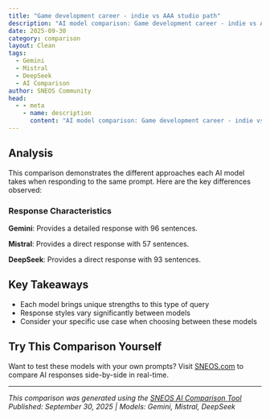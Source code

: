 ```yaml
---
title: "Game development career - indie vs AAA studio path"
description: "AI model comparison: Game development career - indie vs AAA studio path..."
date: 2025-09-30
category: comparison
layout: Clean
tags:
  - Gemini
  - Mistral
  - DeepSeek
  - AI Comparison
author: SNEOS Community
head:
  - - meta
    - name: description
      content: "AI model comparison: Game development career - indie vs AAA studio path..."
---
```


<ChatComparison
  title="Game development career - indie vs AAA studio path"
  prompt="Game development career - indie vs AAA studio path"
  :responses='{"Gemini": "Okay, let\u0027s break down the career paths of game development, comparing the indie route versus working for a AAA studio. This is a big decision, and both paths have their pros and cons.\n\n**Indie Game Development**\n\n* **Definition:** Generally refers to creating games as an individual, a small team (often self-funded or with limited funding), or a very small company, typically without the backing of a large publisher. \u0022Indie\u0022 also implies a certain level of independence and creative freedom.\n\n**AAA Studio Game Development**\n\n* **Definition:** Refers to working for a large, established game development company, known for producing high-budget, widely marketed games (e.g., games from companies like Ubisoft, EA, Activision Blizzard, Sony, Microsoft, Nintendo, etc.). These games often target large audiences and aim for blockbuster sales.\n\nHere\u0027s a detailed comparison:\n\n**1. Roles \u0026 Responsibilities:**\n\n* **Indie:**\n * **Jack-of-all-trades:** You\u0027ll likely wear multiple hats. A programmer might also do some level design, marketing, or even sound design. Even if you have a team, you\u0027ll be involved in more aspects of the game development process.\n * **Direct Impact:** Your contributions will be very visible and directly impact the final product. You have a higher chance of influencing the game\u0027s core design and vision.\n * **Faster Iteration:** Indie projects often have quicker iteration cycles because there are fewer layers of bureaucracy. You can try out new ideas and change directions more easily.\n* **AAA:**\n * **Specialization:** You\u0027ll usually focus on a very specific role (e.g., environment artist, AI programmer, VFX artist, gameplay designer).\n * **Part of a Machine:** You\u0027re a cog in a much larger machine. Your work contributes to a small part of a larger whole.\n * **Structured Process:** AAA studios have established workflows, pipelines, and quality control processes.\n\n**2. Skills \u0026 Experience:**\n\n* **Indie:**\n * **Versatility:** You need to be adaptable and able to learn new skills quickly. Problem-solving and resourcefulness are crucial.\n * **Self-Motivation:** You need to be highly self-motivated and disciplined, as you\u0027re responsible for managing your own time and workload.\n * **Business Acumen (potentially):** If you\u0027re leading an indie team or solo, you\u0027ll need some business knowledge, including marketing, budgeting, and legal aspects.\n* **AAA:**\n * **Deep Expertise:** You need to be highly skilled in your specific area of expertise. Studios value specialists.\n * **Collaboration:** Strong communication and teamwork skills are essential for working within a large team.\n * **Adaptability to Tools/Engines:** Be prepared to learn the studio\u0027s specific tools and game engine (e.g., Unreal Engine, Unity, proprietary engines).\n\n**3. Creative Control \u0026 Vision:**\n\n* **Indie:**\n * **High Creative Freedom:** You have much more control over the creative vision and direction of the game.\n * **Personal Expression:** Indie games are often driven by passion and personal expression.\n* **AAA:**\n * **Limited Creative Control:** Your creative input may be limited by the game\u0027s established vision, marketing constraints, and corporate decisions.\n * **Following Directives:** You\u0027ll often be implementing the ideas of others (e.g., the lead designer or creative director).\n\n**4. Financial Aspects:**\n\n* **Indie:**\n * **Higher Risk, Higher Potential Reward:** Indie development is financially risky. You may need to self-fund or seek grants/loans. If your game is successful, the financial rewards can be significant.\n * **Lower Initial Salary (or None):** You might be working for free or for a very low wage initially, especially if you\u0027re self-funding.\n * **Royalties/Profit Sharing:** Indie teams often share royalties or profits based on the game\u0027s success.\n* **AAA:**\n * **Stable Salary:** AAA studios offer more stable salaries and benefits packages.\n * **Less Financial Upside (Generally):** Your income is primarily tied to your salary, with potential bonuses based on performance or company success. You generally won\u0027t receive royalties.\n * **Less Financial Risk:** You have a guaranteed income stream, even if the game isn\u0027t a huge success.\n\n**5. Work-Life Balance:**\n\n* **Indie:**\n * **Highly Variable:** Work-life balance can be challenging, especially during crunch time. It\u0027s up to you to manage your time effectively. Can range from excellent to non-existent.\n * **Flexible Hours (Potentially):** You may have more flexibility in your working hours, but you might also need to work long hours to meet deadlines.\n* **AAA:**\n * **More Structured Hours (Generally):** AAA studios typically have more structured working hours, but crunch time (periods of intense overtime) can still occur, especially near the end of a project.\n * **More Resources:** You have access to more resources and support from the studio, which can ease the burden of certain tasks.\n\n**6. Career Progression:**\n\n* **Indie:**\n * **Entrepreneurial Path:** You\u0027re essentially building your own business.\n * **Portfolio Driven:** Your success is largely based on the quality of your games and your ability to market them.\n * **Networking is Key:** Building relationships with other developers, publishers, and distributors is crucial.\n* **AAA:**\n * **Clearer Career Ladder:** AAA studios typically have defined career paths (e.g., junior programmer, programmer, senior programmer, lead programmer).\n * **Performance Reviews \u0026 Promotions:** Your career progression is based on performance reviews and promotions within the company.\n * **Easier Transition to Other AAA Studios:** Experience at a reputable AAA studio can make it easier to find jobs at other similar studios.\n\n**7. Tools \u0026 Technology:**\n\n* **Indie:**\n * **Flexibility in Tools:** You\u0027re free to choose the tools and technologies you want to use (e.g., game engine, programming language).\n * **Budget Constraints:** Your choice of tools may be limited by your budget. Free or open-source tools are often used.\n* **AAA:**\n * **Standardized Tools:** AAA studios typically use specific, established tools and engines. You\u0027ll need to learn and adapt to their existing tech stack.\n * **Access to Advanced Tools:** AAA studios often have access to advanced, proprietary tools and technology that may not be available to indie developers.\n\n**Summary Table:**\n\n| Feature | Indie Game Development | AAA Studio Game Development |\n|-----------------|--------------------------------------------------------------|--------------------------------------------------------------------|\n| **Roles** | Generalist, multiple roles | Specialist, focused role |\n| **Skills** | Versatility, self-motivation, problem-solving, business sense | Deep expertise, collaboration, adaptability to tools |\n| **Creativity** | High creative freedom, personal vision | Limited creative control, following directives |\n| **Financial** | High risk/reward, lower initial salary, royalties | Stable salary, less financial upside, less risk |\n| **Work-Life** | Highly variable, flexible hours (potentially) | More structured hours, potential for crunch time |\n| **Career** | Entrepreneurial, portfolio-driven, networking crucial | Clearer career ladder, performance-based promotions, easier mobility |\n| **Tools** | Flexible, budget-constrained | Standardized, access to advanced tools |\n\n**Which Path is Right for You?**\n\n* **Choose Indie if:**\n * You have a burning passion to create your own unique game.\n * You\u0027re willing to take risks and work long hours for potentially high rewards.\n * You enjoy wearing multiple hats and learning new skills.\n * You value creative freedom and independence.\n* **Choose AAA if:**\n * You want a stable career with a steady income and benefits.\n * You enjoy specializing in a specific area of game development.\n * You thrive in a structured environment and enjoy working as part of a large team.\n * You are happy to contribute to a larger project, even if you don\u0027t have full creative control.\n * You\u0027re interested in using industry-standard tools and technologies.\n\n**Important Considerations:**\n\n* **Start with a Portfolio:** Regardless of the path you choose, building a strong portfolio of your work is essential. This showcases your skills and experience to potential employers or investors.\n* **Networking:** Attend game development conferences, join online communities, and connect with other developers.\n* **Gain Experience:** Consider starting with smaller projects or internships to gain experience before committing to a full-time indie or AAA career.\n* **It\u0027s Not Always One or the Other:** Some developers move between indie and AAA throughout their careers. You might start in AAA to learn the ropes and then transition to indie later on. Or you might work on indie projects on the side while holding a AAA job.\n\nUltimately, the best path for you depends on your individual goals, skills, and priorities. Weigh the pros and cons carefully, and choose the path that aligns with your passion and long-term career aspirations. Good luck!\n", "Mistral": "Choosing between an indie game development career and working in a AAA studio involves considering several factors, including your personal goals, preferences, and the type of work environment you thrive in. Here\u2019s a breakdown of the key differences and considerations for each path:\n\n### Indie Game Development\n\n**Pros:**\n1. **Creative Freedom:** You have full control over your projects, from concept to execution.\n2. **Flexibility:** You can work on your own schedule and often from anywhere.\n3. **Ownership:** You own the intellectual property of your games, which can be financially rewarding if successful.\n4. **Community:** The indie community is often supportive and collaborative.\n5. **Learning Opportunities:** You\u2019ll likely wear multiple hats, gaining experience in various aspects of game development.\n\n**Cons:**\n1. **Financial Risk:** Funding can be a challenge, and financial stability is not guaranteed.\n2. **Workload:** You may need to handle everything from design and programming to marketing and distribution.\n3. **Market Competition:** The indie market is saturated, making it difficult to stand out.\n4. **Limited Resources:** Smaller budgets and teams can limit the scope and quality of your projects.\n\n### AAA Studio\n\n**Pros:**\n1. **Stability:** AAA studios often offer stable employment with benefits like health insurance and retirement plans.\n2. **Resources:** Access to large budgets, advanced technology, and a team of specialists.\n3. **Experience:** Working on high-profile projects can be a great learning experience and a strong addition to your resume.\n4. **Networking:** Opportunities to work with industry veterans and build a professional network.\n5. **Career Growth:** Potential for career advancement within the studio or industry.\n\n**Cons:**\n1. **Creative Constraints:** You may have less creative control and need to adhere to the studio\u2019s vision and deadlines.\n2. **Long Hours:** Crunch time is common, leading to long working hours and potential burnout.\n3. **Specialization:** You might be limited to a specific role or aspect of game development.\n4. **Corporate Environment:** The bureaucracy and politics of a large organization can be challenging.\n\n### Key Considerations\n\n1. **Personal Goals:**\n - **Indie:** If you value creative freedom and the ability to work on your own terms, indie development might be more appealing.\n - **AAA:** If you prefer stability, structured career growth, and the opportunity to work on large-scale projects, a AAA studio might be a better fit.\n\n2. **Skill Set:**\n - **Indie:** Requires a broad skill set, including programming, design, art, and marketing.\n - **AAA:** Often requires specialized skills in a particular area, such as programming, art, or design.\n\n3. **Risk Tolerance:**\n - **Indie:** Higher financial risk but potentially higher rewards.\n - **AAA:** Lower financial risk but potentially less creative freedom.\n\n4. **Work-Life Balance:**\n - **Indie:** Flexible but can be demanding, especially if you\u2019re a one-person team.\n - **AAA:** Structured but can involve long hours and crunch periods.\n\n5. **Career Path:**\n - **Indie:** Can lead to entrepreneurship, freelancing, or starting your own studio.\n - **AAA:** Can lead to leadership roles, specialization, or moving to other large studios.\n\n### Conclusion\n\nBoth paths have their unique advantages and challenges. If you\u2019re passionate about game development and have a clear vision of what you want to achieve, either path can be rewarding. It\u2019s also possible to start in one area and transition to the other as your career progresses. Many developers begin in indie development to build a portfolio and then move to AAA studios for stability and growth, or vice versa.\n\nUltimately, the best choice depends on your personal preferences, career goals, and the type of work environment that suits you best.", "DeepSeek": "Of course. This is a fantastic and crucial question for anyone considering a career in game development. The choice between the indie path and the AAA studio path is not just about the kind of games you\u0027ll make, but about your entire lifestyle, priorities, and definition of success.\n\nLet\u0027s break down the two paths in detail.\n\n---\n\n### The AAA Studio Path (The \u0022Blockbuster\u0022 Route)\n\nThink of studios like Naughty Dog, Blizzard, Rockstar, Ubisoft, or Insomniac. This path is about working on large teams to create games with massive budgets, cutting-edge graphics, and widespread marketing.\n\n#### **The Alluring Pros:**\n\n* **Financial Stability \u0026 Benefits:** This is the biggest draw. You get a regular salary, health insurance, paid time off, and often bonuses. It provides a stable foundation for your life.\n* **Access to Resources:** You\u0027ll work with top-tier technology, powerful engines, and massive asset libraries. You\u0027re surrounded by experts in every conceivable discipline (e.g., a dedicated VFX artist, a specialist in foliage rendering, a narrative designer).\n* **Mentorship \u0026 Specialization:** You can become a world-class expert in a very specific area, like character rigging, lighting, or network engineering. Learning from senior colleagues is invaluable.\n* **Prestige \u0026 Scale:** Saying you worked on a title like *The Last of Us*, *Elden Ring*, or *Call of Duty* carries significant weight. The thrill of seeing a game you worked on become a global phenomenon is unmatched.\n* **Structured Career Ladder:** Clear paths for advancement, from Junior to Senior, Lead, and Director roles.\n\n#### **The Daunting Cons:**\n\n* **The Cog in the Machine Feeling:** Your work may be highly specialized. You might be animating *only* horse movements for two years. This can lead to a lack of creative ownership over the final product.\n* **Corporate Bureaucracy:** Decisions can be slow, involving many layers of management, marketing, and focus testing. \u0022Design by committee\u0022 can dilute a creative vision.\n* **Risk of Crunch:** While the industry is improving, periods of intense, mandatory overtime (crunch) are still a notorious reality in many AAA studios to meet release deadlines.\n* **Less Creative Control:** You are executing a vision set by directors and producers. Your own ideas may not make it into the game.\n* **Job Instability:** The games industry is volatile. Layoffs are common, especially after a major project ships or if a game underperforms.\n\n**Who is it for?**\nSomeone who values financial stability, wants to deeply specialize in a technical or artistic craft, thrives in a structured team environment, and is motivated by working on large, polished, high-profile projects.\n\n---\n\n### The Indie Path (The \u0022Artisan\u0022 Route)\n\nThink of developers like ConcernedApe (*Stardew Valley*), Team Cherry (*Hollow Knight*), or studios like Supergiant Games (*Hades*). This path is about smaller teams, creative freedom, and direct connection with an audience.\n\n#### **The Empowering Pros:**\n\n* **Total Creative Freedom \u0026 Ownership:** This is the heart of the indie dream. The game is *your* vision. You make the core decisions about design, art, and story.\n* **Wearing Multiple Hats:** You\u0027ll learn every aspect of game development\u2014coding, art, design, sound, marketing, and business. This leads to rapid, versatile skill growth.\n* **Direct Connection with Community:** You can talk directly to your players, get feedback, and build a dedicated community around your game. This relationship can be incredibly rewarding.\n* **Agility \u0026 Innovation:** You can pivot quickly, experiment with novel mechanics, and explore niche genres that big studios would consider too risky.\n* **Potential for High Reward:** If your game is a hit, the financial success is all yours (or your small team\u0027s). You\u0027re not on a fixed salary.\n\n#### **The Brutal Cons:**\n\n* **Financial Instability \u0026 Risk:** This is the biggest challenge. You might work for years with no income, living off savings. Most indie games do not make a profit.\n* **You\u0027re on Your Own:** You are the programmer, artist, designer, marketer, and CEO. This can be isolating and lead to immense pressure and burnout.\n* **Lack of Resources:** You won\u0027t have a motion capture studio or a $50 million marketing budget. You have to be clever and resourceful with what you have.\n* **No Clear Separation between Work and Life:** When your passion is also your business, it\u0027s hard to \u0022clock out.\u0022 The project can consume your every waking moment.\n* **The \u0022Luck\u0022 Factor:** The market is incredibly saturated. Creating a great game is no guarantee of success. Visibility is a huge challenge.\n\n**Who is it for?**\nSomeone who is highly self-motivated, values creative control above financial security, is a jack-of-all-trades, is resilient in the face of failure, and is driven by a specific, personal creative vision.\n\n---\n\n### Head-to-Head Comparison\n\n| Factor | AAA Studio | Indie / Solo |\n| :--- | :--- | :--- |\n| **Income** | Stable salary, benefits. | Highly volatile; potentially $0 or millions. |\n| **Creative Control** | Low (you implement a vision). | Very High (you *are* the vision). |\n| **Work/Life Balance** | Can be poor (crunch culture), but structured. | Blurred lines; risk of perpetual crunch. |\n| **Skill Development** | Deep specialization. | Broad, \u0022jack-of-all-trades\u0022 skills. |\n| **Job Security** | Moderate (but layoffs happen). | Very low. |\n| **Impact \u0026 Scale** | Massive, global audience. | Niche, but often deeply dedicated audience. |\n| **Team Size** | 100s of people. | 1 - 20 people. |\n| **Tools \u0026 Tech** | Cutting-edge, proprietary engines. | Often mainstream engines (Unity, Godot). |\n\n---\n\n### A Hybrid Path \u0026 Final Advice\n\nMany developers don\u0027t choose one path forever. A very common and successful strategy is the **Hybrid Path**:\n\n1. **Start in AAA:** Get trained, build a network, save money, and learn industry best practices on someone else\u0027s dime.\n2. **Go Indie Later:** Once you have financial runway and experience, you can branch out to create your own studio or solo project. You\u0027ll have the skills and contacts to do it more effectively.\n\n**How to Decide for Yourself:**\n\n* **Ask \u0022Why?\u0022** Do you love the *craft* of a specific discipline (e.g., 3D modeling)? Go AAA. Do you have a burning *idea* for a game that you must bring to life? Go Indie.\n* **Consider Your Personality:** Do you thrive in a structured, collaborative environment, or are you a self-starter who hates being micromanaged?\n* **Be Honest About Risk Tolerance:** Can you handle years of financial uncertainty? If not, indie is a very dangerous path.\n\n**The most important thing is to start making games.** No matter which path you dream of, begin today. Create small projects, participate in game jams, and build a portfolio. The experience you gain from *doing* will not only make you more employable but will also give you the clearest insight into which path truly calls to you.\n\nBoth paths are valid, difficult, and incredibly rewarding in their own ways. Good luck"}' 
  published-date="16:10"
/>

## Analysis

This comparison demonstrates the different approaches each AI model takes when responding to the same prompt. Here are the key differences observed:

### Response Characteristics

**Gemini**: Provides a detailed response with 96 sentences. 

**Mistral**: Provides a direct response with 57 sentences. 

**DeepSeek**: Provides a direct response with 93 sentences. 

## Key Takeaways

- Each model brings unique strengths to this type of query
- Response styles vary significantly between models
- Consider your specific use case when choosing between these models

## Try This Comparison Yourself

Want to test these models with your own prompts? Visit [SNEOS.com](https://sneos.com) to compare AI responses side-by-side in real-time.

---

*This comparison was generated using the [SNEOS AI Comparison Tool](https://sneos.com)*
*Published: September 30, 2025 | Models: Gemini, Mistral, DeepSeek*
